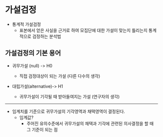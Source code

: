 # 가설검정

- 통계적 가설검정
  - 표본에서 얻은 사실을 근거로 하여 모집단에 대한 가설이 맞는지 틀리는지 통계적으로 검정하는 분석법


## 가설검정의 기본 용어

- 귀무가설 (null) -> H0
    - 직접 검정대상이 되는 가설 (다른 다수의 생각)
  
- 대립가설(alternative)-> H1
    - 귀무가설이 기각될 때 받아들여지는 가설 (연구자의 생각)

---

- 임계치를 기준으로 귀무가설의 기각영역과 채택영역이 결정된다.
    - 임계값?
      - 주어진 유의수준에서 귀무가설의 채택과 기각에 관련된 의사결정을 할 때 그 기준이 되는 점
